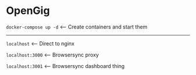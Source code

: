 # OpenGig

`docker-compose up -d` <-- Create containers and start them

-----------------

`localhost` <-- Direct to nginx

`localhost:3000` <-- Browsersync proxy

`localhost:3001` <-- Browsersync dashboard thing
